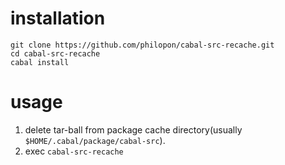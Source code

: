 installation
==

    git clone https://github.com/philopon/cabal-src-recache.git
    cd cabal-src-recache
    cabal install

usage
==

1. delete tar-ball from package cache directory(usually `$HOME/.cabal/package/cabal-src`).
2. exec `cabal-src-recache`